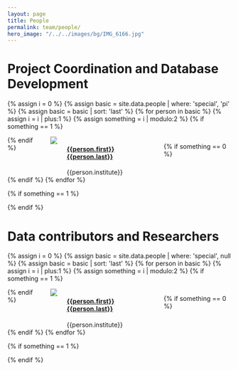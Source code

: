 ```yaml
---
layout: page
title: People
permalink: team/people/
hero_image: "/../../images/bg/IMG_6166.jpg"
---
```


# Project Coordination and Database Development

{% assign i = 0 %}
{% assign basic = site.data.people | where: 'special', 'pi' %}
{% assign basic = basic | sort: 'last' %}
{% for person in basic %}
{% assign i = i | plus:1 %}
{% assign something = i | modulo:2 %}
{% if something == 1 %}
<div class="columns is-vcentered">
{% endif %}

<div class="column">
	<div class="box">
	<div class="columns">
		<div class="column is-3">
		<a href="{{person.webpage}}"><img src="{{site.url}}{{site.baseurl}}/images/photos/{{person.image}}" style="border-radius:3%;border:1px solid #ddd"></a>
		</div>
		<div class="column">
		<h4 id="{{ person.first | append: " " | append: person.last | slugify }}"><a href="{{person.webpage}}">{{person.first}} {{person.last}}</a></h4>
		{{person.institute}}
		</div>
	</div>
	</div>
</div>

{% if something == 0 %}
</div>
{% endif %}
{% endfor %}

{% if something == 1 %}
<div class="column">
</div>
</div>
{% endif %}


# Data contributors and Researchers

{% assign i = 0 %}
{% assign basic = site.data.people | where: 'special', null %}
{% assign basic = basic | sort: 'last' %}
{% for person in basic %}
{% assign i = i | plus:1 %}
{% assign something = i | modulo:2 %}
{% if something == 1 %}
<div class="columns is-vcentered">
{% endif %}

<div class="column">
	<div class="box">
	<div class="columns">
		<div class="column is-3">
		<a href="{{person.webpage}}"><img src="{{site.url}}{{site.baseurl}}/images/photos/{{person.image}}" style="border-radius:3%;border:1px solid #ddd"></a>
		</div>
		<div class="column">
		<h4 id="{{ person.first | append: " " | append: person.last | slugify }}"><a href="{{person.webpage}}">{{person.first}} {{person.last}}</a></h4>
		{{person.institute}}
		</div>
	</div>
	</div>
</div>

{% if something == 0 %}
</div>
{% endif %}
{% endfor %}

{% if something == 1 %}
<div class="column">
</div>
</div>
{% endif %}


